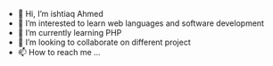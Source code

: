 - 👋 Hi, I’m ishtiaq Ahmed
- 👀 I’m interested to learn web languages and software development
- 🌱 I’m currently learning PHP
- 💞️ I’m looking to collaborate on different project 
- 📫 How to reach me ...

<!---
dev-ishtiaq/dev-ishtiaq is a ✨ special ✨ repository because its `README.md` (this file) appears on your GitHub profile.
You can click the Preview link to take a look at your changes.
--->
